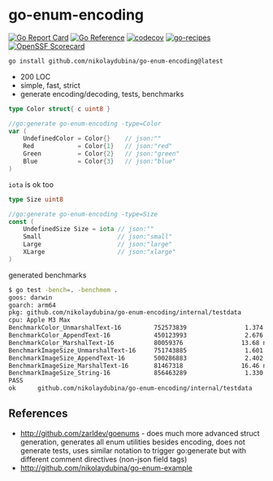 # go-enum-encoding

[![Go Report Card](https://goreportcard.com/badge/github.com/nikolaydubina/go-enum-encoding)](https://goreportcard.com/report/github.com/nikolaydubina/go-enum-encoding)
[![Go Reference](https://pkg.go.dev/badge/github.com/nikolaydubina/go-enum-encoding.svg)](https://pkg.go.dev/github.com/nikolaydubina/go-enum-encoding)
[![codecov](https://codecov.io/gh/nikolaydubina/go-enum-encoding/graph/badge.svg?token=asZfIddrLV)](https://codecov.io/gh/nikolaydubina/go-enum-encoding)
[![go-recipes](https://raw.githubusercontent.com/nikolaydubina/go-recipes/main/badge.svg?raw=true)](https://github.com/nikolaydubina/go-recipes)
[![OpenSSF Scorecard](https://api.securityscorecards.dev/projects/github.com/nikolaydubina/go-enum-encoding/badge)](https://securityscorecards.dev/viewer/?uri=github.com/nikolaydubina/go-enum-encoding)

```bash
go install github.com/nikolaydubina/go-enum-encoding@latest
```

* 200 LOC
* simple, fast, strict
* generate encoding/decoding, tests, benchmarks

```go
type Color struct{ c uint8 }

//go:generate go-enum-encoding -type=Color
var (
	UndefinedColor = Color{} 	// json:""
	Red            = Color{1}	// json:"red"
	Green          = Color{2}	// json:"green"
	Blue           = Color{3}	// json:"blue"
)
```

`iota` is ok too

```go
type Size uint8

//go:generate go-enum-encoding -type=Size
const (
	UndefinedSize Size = iota // json:""
	Small                     // json:"small"
	Large                     // json:"large"
	XLarge                    // json:"xlarge"
)
```

generated benchmarks

```bash
$ go test -bench=. -benchmem .                  
goos: darwin
goarch: arm64
pkg: github.com/nikolaydubina/go-enum-encoding/internal/testdata
cpu: Apple M3 Max
BenchmarkColor_UnmarshalText-16         752573839                1.374 ns/op           0 B/op          0 allocs/op
BenchmarkColor_AppendText-16            450123993                2.676 ns/op           0 B/op          0 allocs/op
BenchmarkColor_MarshalText-16           80059376                13.68 ns/op            8 B/op          1 allocs/op
BenchmarkImageSize_UnmarshalText-16     751743885                1.601 ns/op           0 B/op          0 allocs/op
BenchmarkImageSize_AppendText-16        500286883                2.402 ns/op           0 B/op          0 allocs/op
BenchmarkImageSize_MarshalText-16       81467318                16.46 ns/op            8 B/op          1 allocs/op
BenchmarkImageSize_String-16            856463289                1.330 ns/op           0 B/op          0 allocs/op
PASS
ok      github.com/nikolaydubina/go-enum-encoding/internal/testdata     8.561s
```

## References

- http://github.com/zarldev/goenums - does much more advanced struct generation, generates all enum utilities besides encoding, does not generate tests, uses similar notation to trigger go:generate but with different comment directives (non-json field tags)
- http://github.com/nikolaydubina/go-enum-example

